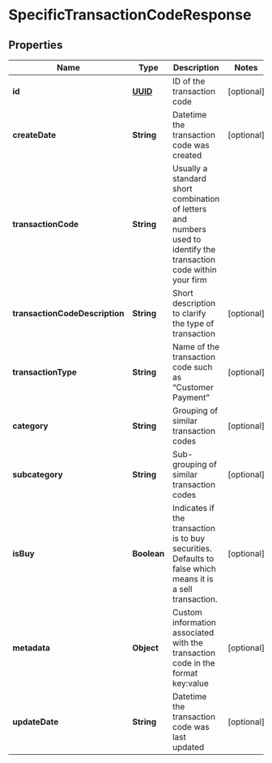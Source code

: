 
# SpecificTransactionCodeResponse

## Properties
Name | Type | Description | Notes
------------ | ------------- | ------------- | -------------
**id** | [**UUID**](UUID.md) | ID of the transaction code |  [optional]
**createDate** | **String** | Datetime the transaction code was created |  [optional]
**transactionCode** | **String** | Usually a standard short combination of letters and numbers used to identify the transaction code within your firm | 
**transactionCodeDescription** | **String** | Short description to clarify the type of transaction |  [optional]
**transactionType** | **String** | Name of the transaction code such as “Customer Payment” |  [optional]
**category** | **String** | Grouping of similar transaction codes |  [optional]
**subcategory** | **String** | Sub-grouping of similar transaction codes |  [optional]
**isBuy** | **Boolean** | Indicates if the transaction is to buy securities. Defaults to false which means it is a sell transaction. |  [optional]
**metadata** | **Object** | Custom information associated with the transaction code in the format key:value |  [optional]
**updateDate** | **String** | Datetime the transaction code was last updated |  [optional]



